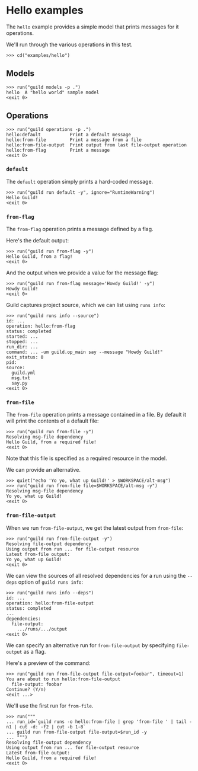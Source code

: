 # Hello examples

The `hello` example provides a simple model that prints messages for
it operations.

We'll run through the various operations in this test.

    >>> cd("examples/hello")

## Models

    >>> run("guild models -p .")
    hello  A "hello world" sample model
    <exit 0>

## Operations

    >>> run("guild operations -p .")
    hello:default           Print a default message
    hello:from-file         Print a message from a file
    hello:from-file-output  Print output from last file-output operation
    hello:from-flag         Print a message
    <exit 0>

### `default`

The `default` operation simply prints a hard-coded message.

    >>> run("guild run default -y", ignore="RuntimeWarning")
    Hello Guild!
    <exit 0>

### `from-flag`

The `from-flag` operation prints a message defined by a flag.

Here's the default output:

    >>> run("guild run from-flag -y")
    Hello Guild, from a flag!
    <exit 0>

And the output when we provide a value for the message flag:

    >>> run("guild run from-flag message='Howdy Guild!' -y")
    Howdy Guild!
    <exit 0>

Guild captures project source, which we can list using `runs info`:

    >>> run("guild runs info --source")
    id: ...
    operation: hello:from-flag
    status: completed
    started: ...
    stopped: ...
    run_dir: ...
    command: ... -um guild.op_main say --message "Howdy Guild!"
    exit_status: 0
    pid:
    source:
      guild.yml
      msg.txt
      say.py
    <exit 0>

### `from-file`

The `from-file` operation prints a message contained in a file. By
default it will print the contents of a default file:

    >>> run("guild run from-file -y")
    Resolving msg-file dependency
    Hello Guild, from a required file!
    <exit 0>

Note that this file is specified as a required resource in the model.

We can provide an alternative.

    >>> quiet("echo 'Yo yo, what up Guild!' > $WORKSPACE/alt-msg")
    >>> run("guild run from-file file=$WORKSPACE/alt-msg -y")
    Resolving msg-file dependency
    Yo yo, what up Guild!
    <exit 0>

### `from-file-output`

When we run `from-file-output`, we get the latest output from
`from-file`:

    >>> run("guild run from-file-output -y")
    Resolving file-output dependency
    Using output from run ... for file-output resource
    Latest from-file output:
    Yo yo, what up Guild!
    <exit 0>

We can view the sources of all resolved dependencies for a run using
the `--deps` option of `guild runs info`:

    >>> run("guild runs info --deps")
    id: ...
    operation: hello:from-file-output
    status: completed
    ...
    dependencies:
      file-output:
        .../runs/.../output
    <exit 0>

We can specify an alternative run for `from-file-output` by specifying
`file-output` as a flag.

Here's a preview of the command:

    >>> run("guild run from-file-output file-output=foobar", timeout=1)
    You are about to run hello:from-file-output
      file-output: foobar
    Continue? (Y/n)
    <exit ...>

We'll use the first run for `from-file`.

    >>> run("""
    ... run_id=`guild runs -o hello:from-file | grep 'from-file ' | tail -n1 | cut -d: -f2 | cut -b 1-8`
    ... guild run from-file-output file-output=$run_id -y
    ... """)
    Resolving file-output dependency
    Using output from run ... for file-output resource
    Latest from-file output:
    Hello Guild, from a required file!
    <exit 0>
